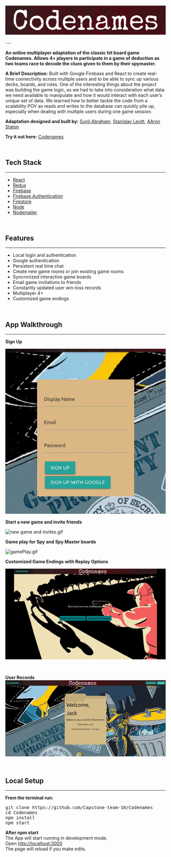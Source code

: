 <p align="center">
<img id="header-logo" src="/_resources/35c158d4790b477ea20d375a69aa9998.png"/>
</p>
---

**An online multiplayer adaptation of the classic hit board game Codenames. Allows 4+ players to participate in a game of deduction as two teams race to decode the clues given to them by their spymaster.**
<br/>

**A Brief Description:**
Built with Google Firebase and React to create real-time connectivity across multiple users and to be able to sync up various decks, boards, and roles. One of the interesting things about the project was building the game logic, as we had to take into consideration what data we need available to manipulate and how it would interact with each user’s unique set of data. We learned how to better tackle the code from a scalability POV as reads and writes to the database can quickly pile up, especially when dealing with multiple users during one game session.
<br />

**Adaptation designed and built by:** [Sunil Abraham](https://github.com/iamnotsunil), [Stanislav Levitt](https://github.com/stanislavlevitt), [AAron Staton](https://github.com/Astaton)

**Try it out here:** [Codenames](https://codenames-3a350.firebaseapp.com)

<br />

## Tech Stack

---

- [React](https://reactjs.org/)
- [Redux](https://redux.js.org/)
- [Firebase](https://firebase.google.com/)
- [Firebase Authentication](https://firebase.google.com/docs/auth)
- [Firestore](https://firebase.google.com/docs/firestore)
- [Node](https://nodejs.org/en/)
- [Nodemailer](https://nodemailer.com/about/)

<br />

## Features

---

- Local login and authentication
- Google authentication
- Persistent real time chat
- Create new game rooms or join existing game rooms
- Syncronized interactive game boards
- Email game invitations to friends
- Constantly updated user win-loss records
- Multiplayer 4+
- Customized game endings

<br/>

## App Walkthrough

---

**Sign Up**

![signUp.gif](/_resources/6305f0ba7c8644e08e383ffcc1ba0878.gif)
<br/>

**Start a new game and invite friends**

![new game and invites.gif](/_resources/ca37e06b59c74edbbb6ae8612306ad76.gif)
<br />

**Game play for Spy and Spy Master boards**

![gamePlay.gif](/_resources/06dae5623afa4db1907071c037e737f9.gif)
<br />

**Customized Game Endings with Replay Options**

![endGameScreens.gif](/_resources/cdb6d05660734b68b0f57c9f792966b7.gif)

<br />

**User Records**
![UserRecord.png](/_resources/b75eb7bca83e407b878150cb96bfe616.png)

<br />

## Local Setup

---

**From the terminal run:**

<pre>
git clone https://github.com/Capstone-team-10/Codenames 
cd Codenames 
npm install 
npm start
</pre>

**After npm start**<br />
The App will start running in development mode.<br />
Open [http://localhost:3000](http://localhost:3000)<br />
The page will reload if you make edits.
